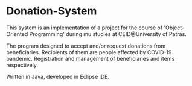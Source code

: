 # Donation-System

This system is an implementation of a project for the course of 'Object-Oriented Programming' during mu studies at CEID@University of Patras.

The program designed to accept and/or request donations from beneficiaries.
Recipients of them are people affected by COVID-19 pandemic. Registration and
management of beneficiaries and items respectively.

Written in Java, developed in Eclipse IDE.
